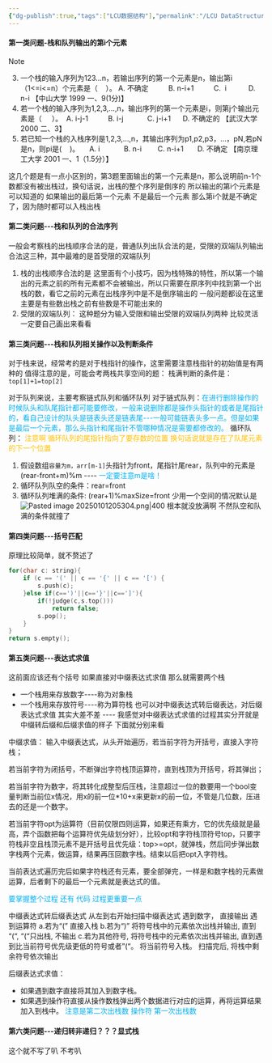 ```yaml
---
{"dg-publish":true,"tags":["LCU数据结构"],"permalink":"/LCU DataStructure/专题三：栈和队列/","dgPassFrontmatter":true,"noteIcon":"","created":"2025-08-15T09:39:29.032+08:00","updated":"2025-04-19T09:56:56.906+08:00"}
---
```



#### 第一类问题-栈和队列输出的第i个元素

> [!NOTE]
> 3. 一个栈的输入序列为123…n，若输出序列的第一个元素是n，输出第i（1<=i<=n）个元素是（    ）。
> A. 不确定          B. n-i+1          C.  i           D. n-i
> 【中山大学 1999 一、9(1分)】
> 4. 若一个栈的输入序列为1,2,3,…,n，输出序列的第一个元素是i，则第j个输出元素是（     ）。
>  A. i-j-1          B. i-j            C. j-i+1      D. 不确定的
> 【武汉大学 2000 二、3】
> 5. 若已知一个栈的入栈序列是1,2,3,…,n，其输出序列为p1,p2,p3，…，pN,若pN是n，则pi是(    )。
>     A. i            B. n-i        C. n-i+1       D. 不确定
> 【南京理工大学 2001 一、1（1.5分）】

这几个题是有一点小区别的，第3题里面输出的第一个元素是n，那么说明前n-1个数都没有被出栈过，换句话说，出栈的整个序列是倒序的  所以输出的第i个元素是可以知道的
如果输出的最后第一个元素 不是最后一个元素  那么第i个就是不确定了，因为随时都可以入栈出栈

#### 第二类问题---栈和队列的合法序列
一般会考察栈的出栈顺序合法的是，普通队列出队合法的是，受限的双端队列输出合法这三种，其中最难的是首受限的双端队列
1. 栈的出栈顺序合法的是
	这里面有个小技巧，因为栈特殊的特性，所以第一个输出的元素之前的所有元素都不会被输出，所以只需要在原序列中找到第一个出栈的数，看它之前的元素在出栈序列中是不是倒序输出的  一般问题都设在这里  主要是有些数出栈之前有些数是不可能出来的
2. 受限的双端队列：
	这种题分为输入受限和输出受限的双端队列两种  比较灵活  一定要自己画出来看看

#### 第三类问题---栈和队列相关操作以及判断条件
对于栈来说，经常考的是对于栈指针的操作，这里需要注意栈指针的初始值是有两种的
值得注意的是，可能会考两栈共享空间的题：
	栈满判断的条件是：`top[1]+1=top[2]`

对于队列来说，主要考察链式队列和循环队列
对于链式队列：<font color="#00b0f0">在进行删除操作的时候队头和队尾指针都可能要修改，一般来说删除都是操作头指针的或者是尾指针的，看自己设计的队头是链表头还是链表尾---一般可能链表头多一点。但是如果是最后一个元素，那么头指针和尾指针不管哪种情况是需要都修改的。</font>
循环队列：
<font color="#ffc000">注意啊   循环队列的尾指针指向了要存数的位置 换句话说就是存在了队尾元素的下一个位置</font>
1. 假设数组`容量为m，arr[m-1]`头指针为front，尾指针尾rear，队列中的元素是(rear-front+m)%m ---- <font color="#00b0f0">一定要注意m是啥！</font>
2. 循环队列队空的条件：rear=front
3. 循环队列堆满的条件: (rear+1)%maxSize=front
少用一个空间的情况默认是
![Pasted image 20250101205304.png|400](/img/user/accessory/Pasted%20image%2020250101205304.png)
根本就没放满啊 不然队空和队满的条件就撞了                                                                                               
#### 第四类问题---括号匹配
原理比较简单，就不赘述了
```cpp
for(char c: string){
	if (c == '(' || c == '{' || c == '[') {
        s.push(c);
	}else if(c==')'||c=='}'||c==']'){
		if(!judge(c,s.top()))
			return false;
		s.pop();
	}
}
return s.empty();
```
#### 第五类问题---表达式求值
这前面应该还有个括号
如果直接对中缀表达式求值 那么就需要两个栈
- 一个栈用来存放数字----称为对象栈
- 一个栈用来存放符号----称为算符栈
也可以对中缀表达式转后缀表达，对后缀表达式求值
其实大差不差  ---- 我感觉对中缀表达式求值的过程其实分开就是中缀转后缀和后缀求值的样子
下面就分别来看

中缀求值：
输入中缀表达式，从头开始遍历，若当前字符为开括号，直接入字符栈；

若当前字符为闭括号，不断弹出字符栈顶运算符，直到栈顶为开括号，将其弹出；

若当前字符为数字，将其转化成整型后压栈，注意超过一位的数要用一个bool变量判断当前位x情况，用x的前一位*10+x来更新x的前一位，不管是几位数，压进去的还是一个数字。

若当前字符opt为运算符（目前仅限四则运算，如果还有乘方，它的优先级就是最高，弄个函数把每个运算符优先级划分好），比较opt和字符栈顶符号top，只要字符栈非空且栈顶元素不是开括号且优先级：top>=opt，就弹栈，然后同步弹出数字栈两个元素，做运算，结果再压回数字栈。结束以后把opt入字符栈。

当前表达式遍历完后如果字符栈还有元素，要全部弹完，一样是和数字栈的元素做运算，后者剩下的最后一个元素就是表达式的值。

<font color="#00b0f0">要掌握整个过程 还有 代码  过程更重要一点</font>

中缀表达式转后缀表达式
从左到右开始扫描中缀表达式
遇到数字， 直接输出
遇到运算符
a.若为“(” 直接入栈
b.若为“)” 将符号栈中的元素依次出栈并输出, 直到 “(“, “(“只出栈, 不输出
c.若为其他符号, 将符号栈中的元素依次出栈并输出, 直到遇到比当前符号优先级更低的符号或者”(“。 将当前符号入栈。
扫描完后, 将栈中剩余符号依次输出

后缀表达式求值：
- 如果遇到数字直接将其加入到数字栈。
- 如果遇到操作符直接从操作数栈弹出两个数据进行对应的运算，再将运算结果加入到栈中。
<font color="#00b0f0">注意是第二次出栈数 操作符  第一次出栈数</font>
#### 第六类问题---递归转非递归？？？显式栈
这个就不写了叭  不考叭